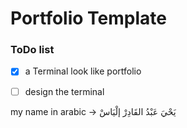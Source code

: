 # Portfolio Template 

### ToDo list 

<!-- - [ ] Hero section 
    - [ ] using `paritcle.js` as a background of my name 
    - 
    - Here will write my name and what is my passion 
- [ ] About section 
    -
    -  -->
- [x] a Terminal look like portfolio 
- [ ] design the terminal 




my name in arabic ->
يَحْيَ عَبْدُ القَادِرْ إلْيَاسْ